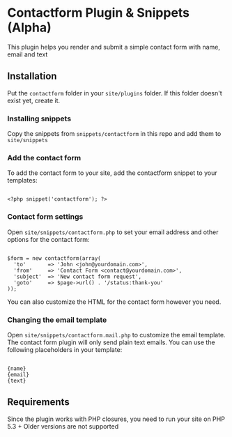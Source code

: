 # Contactform Plugin & Snippets (Alpha)

This plugin helps you render and submit a simple contact form with name, email and text

## Installation
Put the `contactform` folder in your `site/plugins` folder. If this folder doesn't exist yet, create it.

### Installing snippets
Copy the snippets from `snippets/contactform` in this repo and add them to `site/snippets`

### Add the contact form

To add the contact form to your site, add the contactform snippet to your templates: 

```

<?php snippet('contactform'); ?>

```  

### Contact form settings

Open `site/snippets/contactform.php` to set your email address and other options for the contact form:

```

$form = new contactform(array(
  'to'       => 'John <john@yourdomain.com>',
  'from'     => 'Contact Form <contact@yourdomain.com>',
  'subject'  => 'New contact form request',
  'goto'     => $page->url() . '/status:thank-you'
));

```

You can also customize the HTML for the contact form however you need. 

### Changing the email template

Open `site/snippets/contactform.mail.php` to customize the email template. The contact form plugin will only send plain text emails. You can use the following placeholders in your template: 

```

{name}   
{email}   
{text}   

```

## Requirements 

Since the plugin works with PHP closures, you need to run your site on PHP 5.3 + Older versions are not supported










